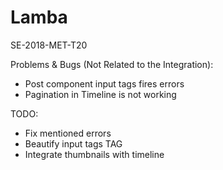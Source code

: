 # Lamba
SE-2018-MET-T20

Problems & Bugs (Not Related to the Integration):
- Post component input tags fires errors
- Pagination in Timeline is not working

TODO:
- Fix mentioned errors 
- Beautify input tags TAG
- Integrate thumbnails with timeline
